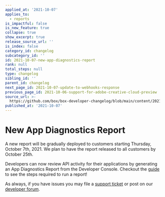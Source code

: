 ```yaml
---
applied_at: '2021-10-07'
applies_to:
  - reports
is_impactful: false
is_new_feature: true
collapse: true
show_excerpt: true
release_source_url: ''
is_index: false
category_id: changelog
subcategory_id: ''
id: 2021-10-07-new-app-diagnostics-report
rank: null
total_steps: null
type: changelog
sibling_id: ''
parent_id: changelog
next_page_id: 2021-10-07-update-to-webhooks-response
previous_page_id: 2021-10-06-support-for-adobe-creative-cloud-preview
source_url: >-
  https://github.com/box/box-developer-changelog/blob/main/content/2021/10-07-new-app-diagnostics-report.md
published_at: '2021-10-07'
---
```

# New App Diagnostics Report

A new report will be gradually deployed to customers starting Thursday, October
7th, 2021. We plan to have the report released to all customers by October 25th.

<!-- more -->

Developers can now review API activity for their applications by generating an
App Diagnostics Report from the Developer Console. Checkout the
[guide][report] to see the steps required to run a report!

As always, if you have issues you may file a
[support ticket][support] or post on our [developer forum][forum].

[report]: g://api-calls/permissions-and-errors/app-diagnostics-report

[support]: https://developer.box.com/support

[forum]: https://support.box.com/hc/en-us/community/topics/360001932973-Platform-and-Developer-Forum
